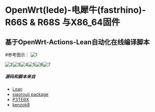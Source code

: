 
# OpenWrt(lede)-电犀牛(fastrhino)-R66S & R68S 与X86_64固件

##  基于OpenWrt-Actions-Lean自动化在线编译脚本  

#参考图示：
![1](https://user-images.githubusercontent.com/83998087/215268469-993b739d-572a-4b74-827f-6b461ea22560.jpg)


![2](https://user-images.githubusercontent.com/83998087/215268475-e58fa564-5e92-491b-aeb3-634583fe3bef.jpg)![3](https://user-images.githubusercontent.com/83998087/215268481-8ad77a7f-8bdd-4913-beec-9d65d4d62bfe.jpg)![4](https://user-images.githubusercontent.com/83998087/215268484-17c49329-840b-48f5-bcd5-61285d0c33b0.jpg)![5](https://user-images.githubusercontent.com/83998087/215268491-d0235608-ea57-493d-aa79-e54ed9d70e58.jpg)![6](https://user-images.githubusercontent.com/83998087/215268499-44ed1bbc-d476-49b1-803a-5c412aee19ac.jpg)![7](https://user-images.githubusercontent.com/83998087/215268513-1a6b2b25-fa43-4151-abac-2f394d9bffbe.jpg)


##### 源码和脚本来自

- [Lean](https://github.com/coolsnowwolf/lede)
- [ xiaorouji package](https://github.com/xiaorouji/openwrt-passwall)
- [P3TERX](https://github.com/P3TERX/Actions-OpenWrt)
- [kenzok8](https://github.com/kenzok8/openwrt-packages)
